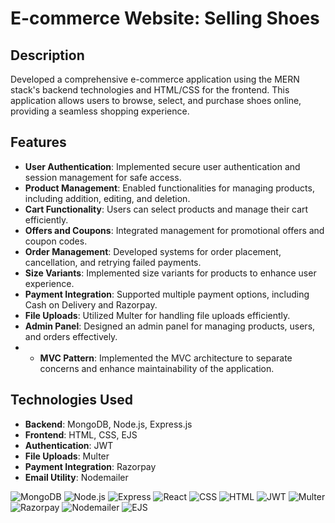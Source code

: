 # E-commerce Website: Selling Shoes

## Description
Developed a comprehensive e-commerce application using the MERN stack's backend technologies and HTML/CSS for the frontend. This application allows users to browse, select, and purchase shoes online, providing a seamless shopping experience.

## Features
- **User Authentication**: Implemented secure user authentication and session management for safe access.
- **Product Management**: Enabled functionalities for managing products, including addition, editing, and deletion.
- **Cart Functionality**: Users can select products and manage their cart efficiently.
- **Offers and Coupons**: Integrated management for promotional offers and coupon codes.
- **Order Management**: Developed systems for order placement, cancellation, and retrying failed payments.
- **Size Variants**: Implemented size variants for products to enhance user experience.
- **Payment Integration**: Supported multiple payment options, including Cash on Delivery and Razorpay.
- **File Uploads**: Utilized Multer for handling file uploads efficiently.
- **Admin Panel**: Designed an admin panel for managing products, users, and orders effectively.
- - **MVC Pattern**: Implemented the MVC architecture to separate concerns and enhance maintainability of the application.

## Technologies Used
- **Backend**: MongoDB, Node.js, Express.js
- **Frontend**: HTML, CSS, EJS
- **Authentication**: JWT
- **File Uploads**: Multer
- **Payment Integration**: Razorpay
- **Email Utility**: Nodemailer

![MongoDB](https://img.shields.io/badge/MongoDB-4.4-green) 
![Node.js](https://img.shields.io/badge/Node.js-14.x-brightgreen)
![Express](https://img.shields.io/badge/Express-4.x-blue)
![React](https://img.shields.io/badge/React-17.x-blue)
![CSS](https://img.shields.io/badge/CSS-3-blue)
![HTML](https://img.shields.io/badge/HTML-5-orange)
![JWT](https://img.shields.io/badge/JWT-JSON_Web_Token-blue)
![Multer](https://img.shields.io/badge/Multer-1.4.2-yellowgreen)
![Razorpay](https://img.shields.io/badge/Razorpay-Payment_Gateway-blue)
![Nodemailer](https://img.shields.io/badge/Nodemailer-Email_Utility-blue)
![EJS](https://img.shields.io/badge/EJS-Templating_Language-blue)
